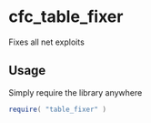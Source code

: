 # cfc_table_fixer
Fixes all net exploits

## Usage
Simply require the library anywhere

```lua
require( "table_fixer" )
```
